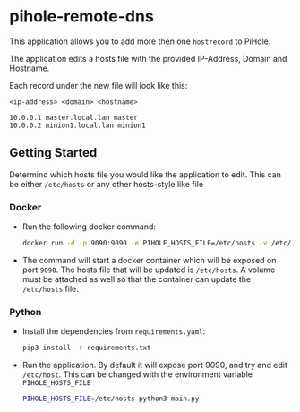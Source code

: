 # pihole-remote-dns

This application allows you to add more then one `hostrecord` to PiHole.

The application edits a hosts file with the provided IP-Address, Domain and Hostname.

Each record under the new file will look like this:

```
<ip-address> <domain> <hostname>

10.0.0.1 master.local.lan master
10.0.0.2 minion1.local.lan minion1
```

## Getting Started

Determind which hosts file you would like the application to edit.
This can be either `/etc/hosts` or any other hosts-style like file

### Docker

- Run the following docker command:
  
  ```bash
  docker run -d -p 9090:9090 -e PIHOLE_HOSTS_FILE=/etc/hosts -v /etc/hosts:/etc/hosts pobek/pihole-dns-updater:latest
  ```

- The command will start a docker container which will be exposed on port `9090`.
  The hosts file that will be updated is `/etc/hosts`. A volume must be attached as well so that the container
  can update the `/etc/hosts` file.

### Python

- Install the dependencies from `requirements.yaml`:

  ```bash
  pip3 install -r requirements.txt
  ```

- Run the application. By default it will expose port 9090, and try and edit `/etc/host`.
  This can be changed with the environment variable `PIHOLE_HOSTS_FILE`

  ```bash
  PIHOLE_HOSTS_FILE=/etc/hosts python3 main.py
  ```
